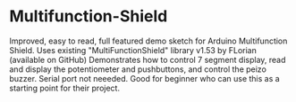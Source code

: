 # Multifunction-Shield
Improved, easy to read, full featured demo sketch for Arduino Multifunction Shield. 
Uses existing "MultiFunctionShield" library v1.53 by FLorian (available on GitHub)
Demonstrates how to control 7 segment display, read and display the potentiometer and pushbuttons, and control the peizo buzzer.
Serial port not neeeded.
Good for beginner who can use this as a starting point for their project.
